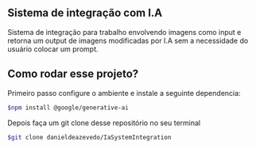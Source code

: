 ## Sistema de integração com I.A
Sistema de integração para trabalho envolvendo imagens como input e retorna um output de imagens modificadas por I.A sem a necessidade do usuário colocar um prompt.

## Como rodar esse projeto?
Primeiro passo configure o ambiente e instale a seguinte dependencia:
```bash 
$npm install @google/generative-ai
```
Depois faça um git clone desse repositório no seu terminal
```bash
$git clone danieldeazevedo/IaSystemIntegration
```

